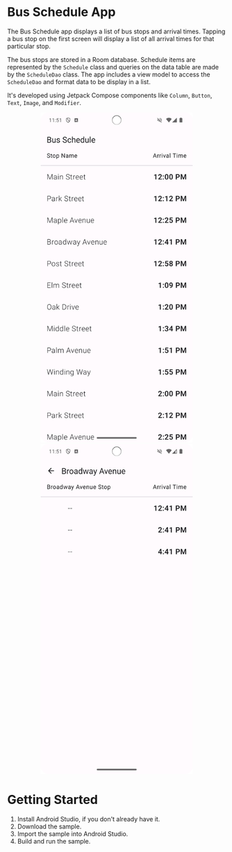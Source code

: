 # Bus Schedule App

The Bus Schedule app displays a list of bus stops and arrival times. Tapping a bus stop on the first
screen will display a list of all arrival times for that particular stop.

The bus stops are stored in a Room database. Schedule items are represented by the `Schedule` class 
and queries on the data table are made by the `ScheduleDao` class. The app includes a view model to
access the `ScheduleDao` and format data to be display in a list.

It's developed using Jetpack Compose components like ```Column```, ```Button```, ```Text```, ```Image```, and ```Modifier```.

<p align="center">
  <img src="./asset-docs/demo.png" width="350px" alt="Screenshot displaying the Home screen.">
  <img src="./asset-docs/demo2.png" width="350px" alt="Screenshot displaying the Details screen.">
</p>

# Getting Started
1. Install Android Studio, if you don't already have it.
2. Download the sample.
3. Import the sample into Android Studio.
4. Build and run the sample.